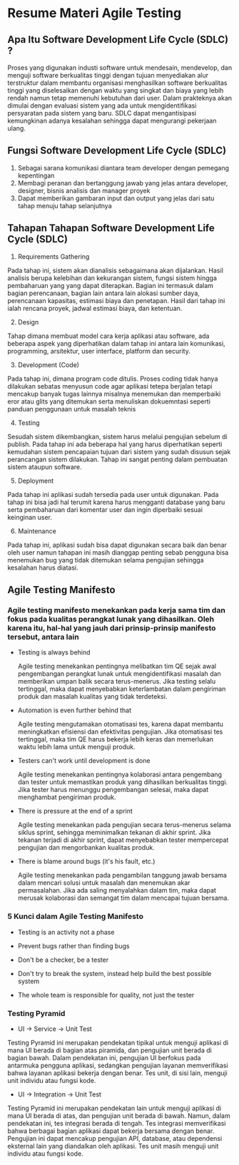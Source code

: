 # Resume Materi Agile Testing

## Apa Itu Software Development Life Cycle (SDLC) ?

Proses yang digunakan industi software untuk mendesain, mendevelop, dan menguji software berkualitas tinggi dengan tujuan menyediakan alur terstruktur dalam membantu organisasi menghasilkan software berkualitas tinggi yang diselesaikan dengan waktu yang singkat dan biaya yang lebih rendah namun tetap memenuhi kebutuhan dari user. Dalam prakteknya akan dimulai dengan evaluasi sistem yang ada untuk mengidentifikasi persyaratan pada sistem yang baru. SDLC dapat mengantisipasi kemungkinan adanya kesalahan sehingga dapat mengurangi pekerjaan ulang. 

## Fungsi Software Development Life Cycle (SDLC)

1.  Sebagai sarana komunikasi diantara team developer dengan pemegang kepentingan 
1.  Membagi peranan dan bertanggung jawab yang jelas antara developer, designer, bisnis analisis dan manager proyek
1.  Dapat memberikan gambaran input dan output yang jelas dari satu tahap menuju tahap selanjutnya  

## Tahapan Tahapan Software Development Life Cycle (SDLC)

1.  Requirements Gathering

Pada tahap ini, sistem akan dianalisis sebagaimana akan dijalankan. Hasil analisis berupa kelebihan dan kekurangan sistem, fungsi sistem hingga pembaharuan yang yang dapat diterapkan. Bagian ini termasuk dalam bagian perencanaan, bagian lain antara lain alokasi sumber daya, perencanaan kapasitas, estimasi biaya dan penetapan. Hasil dari tahap ini ialah rencana proyek, jadwal estimasi biaya, dan ketentuan.

2.  Design

Tahap dimana membuat model cara kerja aplikasi atau software, ada beberapa aspek yang diperhatikan dalam tahap ini antara lain komunikasi, programming, arsitektur, user interface, platform dan security. 

3.  Development (Code)

Pada tahap ini, dimana program code ditulis. Proses coding tidak hanya dilakukan sebatas menyusun code agar aplikasi tetepa berjalan tetapi mencakup banyak tugas lainnya misalnya menemukan dan memperbaiki eror atau glits yang ditemukan serta menuliskan dokuemntasi seperti panduan penggunaan untuk masalah teknis 

4.  Testing

Sesudah sistem dikembangkan, sistem harus melalui pengujian sebelum di publish. Pada tahap ini ada beberapa hal yang harus diperhatikan seperti kemudahan sistem pencapaian tujuan dari sistem yang sudah disusun sejak perancangan sistem dilakukan. Tahap ini sangat penting dalam pembuatan sistem ataupun software.

5.  Deployment

Pada tahap ini aplikasi sudah tersedia pada user untuk digunakan. Pada tahap ini bisa jadi hal terumit karena harus mengganti database yang baru serta pembaharuan dari komentar user dan ingin diperbaiki sesuai keinginan user.

6.  Maintenance

Pada tahap ini, aplikasi sudah bisa dapat digunakan secara baik dan benar oleh user namun tahapan ini masih dianggap penting sebab pengguna bisa menemukan bug yang tidak ditemukan selama pengujian sehingga kesalahan harus diatasi.

## Agile Testing Manifesto

### Agile testing manifesto menekankan pada kerja sama tim dan fokus pada kualitas perangkat lunak yang dihasilkan. Oleh karena itu, hal-hal yang jauh dari prinsip-prinsip manifesto tersebut, antara lain

- Testing is always behind
  
  Agile testing menekankan pentingnya melibatkan tim QE sejak awal pengembangan perangkat lunak untuk mengidentifikasi masalah dan memberikan umpan balik secara terus-menerus. Jika testing selalu tertinggal, maka dapat menyebabkan keterlambatan dalam pengiriman produk dan masalah kualitas yang tidak terdeteksi.

- Automation is even further behind that
 
  Agile testing mengutamakan otomatisasi tes, karena dapat membantu meningkatkan efisiensi dan efektivitas pengujian. Jika otomatisasi tes tertinggal, maka tim QE harus bekerja lebih keras dan memerlukan waktu lebih lama untuk menguji produk.

- Testers can't work until development is done

  Agile testing menekankan pentingnya kolaborasi antara pengembang dan tester untuk memastikan produk yang dihasilkan berkualitas tinggi. Jika tester harus menunggu pengembangan selesai, maka dapat menghambat pengiriman produk.

- There is pressure at the end of a sprint
  
  Agile testing menekankan pada pengujian secara terus-menerus selama siklus sprint, sehingga meminimalkan tekanan di akhir sprint. Jika tekanan terjadi di akhir sprint, dapat menyebabkan tester mempercepat pengujian dan mengorbankan kualitas produk.

- There is blame around bugs (it's his fault, etc.)
  
  Agile testing menekankan pada pengambilan tanggung jawab bersama dalam mencari solusi untuk masalah dan menemukan akar permasalahan. Jika ada saling menyalahkan dalam tim, maka dapat merusak kolaborasi dan semangat tim dalam mencapai tujuan bersama.
  
### 5 Kunci dalam Agile Testing Manifesto
  
  - Testing is an activity not a phase 
  
  - Prevent bugs rather than finding bugs 

  - Don't be a checker, be a tester
  
  - Don't try to break the system, instead help build the best possible system 

  - The whole team is responsible for quality, not just the tester 
  
### Testing Pyramid
  
  - UI -> Service -> Unit Test 
  
  Testing Pyramid ini merupakan pendekatan tipikal untuk menguji aplikasi di mana UI berada di bagian atas piramida, dan pengujian unit berada di bagian     bawah. Dalam pendekatan ini, pengujian UI berfokus pada antarmuka pengguna aplikasi, sedangkan pengujian layanan memverifikasi bahwa layanan aplikasi       bekerja dengan benar. Tes unit, di sisi lain, menguji unit individu atau fungsi kode.
  
  - UI -> Integration -> Unit Test
  
  Testing Pyramid ini merupakan pendekatan lain untuk menguji aplikasi di mana UI berada di atas, dan pengujian unit berada di bawah. Namun, dalam           pendekatan ini, tes integrasi berada di tengah. Tes integrasi memverifikasi bahwa berbagai bagian aplikasi dapat bekerja bersama dengan benar. Pengujian   ini dapat mencakup pengujian API, database, atau dependensi eksternal lain yang diandalkan oleh aplikasi. Tes unit masih menguji unit individu atau fungsi kode.